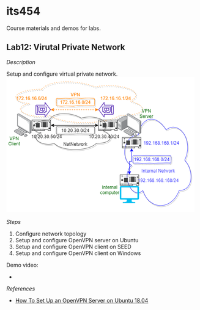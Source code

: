 # its454

Course materials and demos for labs.


## Lab12: Virutal Private Network

_Description_

Setup and configure virtual private network.
![Network topology](nettopo1.png)

_Steps_

1. Configure network topology
2. Setup and configure OpenVPN server on Ubuntu
3. Setup and configure OpenVPN client on SEED
4. Setup and configure OpenVPN client on Windows


Demo video:
* []()

_References_
* [How To Set Up an OpenVPN Server on Ubuntu 18.04](https://www.digitalocean.com/community/tutorials/how-to-set-up-an-openvpn-server-on-ubuntu-18-04)


